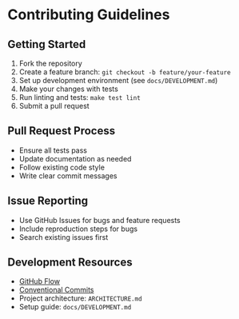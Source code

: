 # Contributing Guidelines

## Getting Started

1. Fork the repository
2. Create a feature branch: `git checkout -b feature/your-feature`
3. Set up development environment (see `docs/DEVELOPMENT.md`)
4. Make your changes with tests
5. Run linting and tests: `make test lint`
6. Submit a pull request

## Pull Request Process

* Ensure all tests pass
* Update documentation as needed
* Follow existing code style
* Write clear commit messages

## Issue Reporting

* Use GitHub Issues for bugs and feature requests
* Include reproduction steps for bugs
* Search existing issues first

## Development Resources

* [GitHub Flow](https://guides.github.com/introduction/flow/)
* [Conventional Commits](https://www.conventionalcommits.org/)
* Project architecture: `ARCHITECTURE.md`
* Setup guide: `docs/DEVELOPMENT.md`